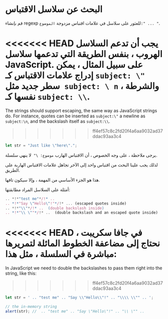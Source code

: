 # البحث عن سلاسل الاقتباس

قم بإنشاء regexp للعثور على سلاسل في علامات اقتباس مزدوجة `الموضوع:" ... "`.

<<<<<<< HEAD
يجب أن تدعم السلاسل الهروب ، بنفس الطريقة التي تدعمها سلاسل JavaScript. على سبيل المثال ، يمكن إدراج علامات الاقتباس كـ `subject: \" `سطر جديد مثل` subject: \ n` ، والشرطة نفسها كـ `subject: \\`.
=======
The strings should support escaping, the same way as JavaScript strings do. For instance, quotes can be inserted as `subject:\"` a newline as `subject:\n`, and the backslash itself as `subject:\\`.
>>>>>>> ff4ef57c8c2fd20f4a6aa9032ad37ddac93aa3c4

```js
let str = "Just like \"here\".";
```

يرجى ملاحظة ، على وجه الخصوص ، أن الاقتباس الهارب `موضوع: \" `لا ينهي سلسلة.

لذلك يجب علينا البحث من اقتباس واحد إلى الآخر تجاهل علامات الاقتباس الهاربة على الطريق.

هذا هو الجزء الأساسي من المهمة ، وإلا سيكون تافها.

أمثلة على السلاسل المراد مطابقتها:
```js
.. *!*"test me"*/!* ..  
.. *!*"Say \"Hello\"!"*/!* ... (escaped quotes inside)
.. *!*"\\"*/!* ..  (double backslash inside)
.. *!*"\\ \""*/!* ..  (double backslash and an escaped quote inside)
```

<<<<<<< HEAD
في جافا سكريبت ، نحتاج إلى مضاعفة الخطوط المائلة لتمريرها مباشرة في السلسلة ، مثل هذا:
=======
In JavaScript we need to double the backslashes to pass them right into the string, like this:
>>>>>>> ff4ef57c8c2fd20f4a6aa9032ad37ddac93aa3c4

```js run
let str = ' .. "test me" .. "Say \\"Hello\\"!" .. "\\\\ \\"" .. ';

// the in-memory string
alert(str); //  .. "test me" .. "Say \"Hello\"!" .. "\\ \"" ..
```

